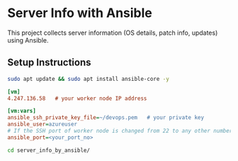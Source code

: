 # Server Info with Ansible

This project collects server information (OS details, patch info, updates) using Ansible.

## Setup Instructions

```bash
sudo apt update && sudo apt install ansible-core -y
``` 

```ini
[vm]
4.247.136.58   # your worker node IP address

[vm:vars]
ansible_ssh_private_key_file=~/devops.pem   # your private key
ansible_user=azureuser
# If the SSH port of worker node is changed from 22 to any other number, add this below line in the hosts file
ansible_port=<your_port_no>
```

```bash
cd server_info_by_ansible/
```


